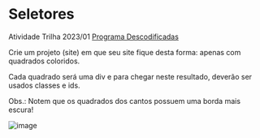 # Seletores
Atividade Trilha 2023/01 [Programa Descodificadas](https://moodle.descodificadas.com.br/?redirect=0)

Crie um projeto (site) em que seu site fique desta forma: apenas com quadrados coloridos.

Cada quadrado será uma div e para chegar neste resultado, deverão ser usados classes e ids.

Obs.: Notem que os quadrados dos cantos possuem uma borda mais escura!

![image](https://github.com/kemmyps/Seletores/assets/21312531/bc0a29fd-3650-421b-97f8-4eb3bb93b28a)
